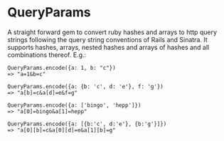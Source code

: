 # QueryParams

A straight forward gem to convert ruby hashes and arrays to http query strings following the query string conventions of Rails and Sinatra. It supports hashes, arrays, nested hashes and arrays of hashes and all combinations thereof. E.g.:

    QueryParams.encode({a: 1, b: "c"})
    => "a=1&b=c"

    QueryParams.encode({a: {b: 'c', d: 'e'}, f: 'g'})
    => "a[b]=c&a[d]=e&f=g"

    QueryParams.encode({a: ['bingo', 'hepp']})
    => "a[0]=bingo&a[1]=hepp"

    QueryParams.encode({a: [{b:'c', d:'e'}, {b:'g'}]})
    => "a[0][b]=c&a[0][d]=e&a[1][b]=g"
